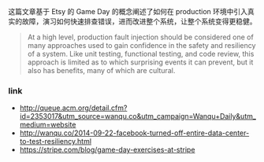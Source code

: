 这篇文章基于 Etsy 的 Game Day 的概念阐述了如何在 production 环境中引入真实的故障，演习如何快速排查错误，进而改进整个系统，让整个系统变得更稳健。

> At a high level, production fault injection should be considered one of many approaches used to gain confidence in the safety and resiliency of a system. Like unit testing, functional testing, and code review, this approach is limited as to which surprising events it can prevent, but it also has benefits, many of which are cultural.


### link
- http://queue.acm.org/detail.cfm?id=2353017&utm_source=wanqu.co&utm_campaign=Wanqu+Daily&utm_medium=website
- http://wanqu.co/2014-09-22-facebook-turned-off-entire-data-center-to-test-resiliency.html
- https://stripe.com/blog/game-day-exercises-at-stripe
